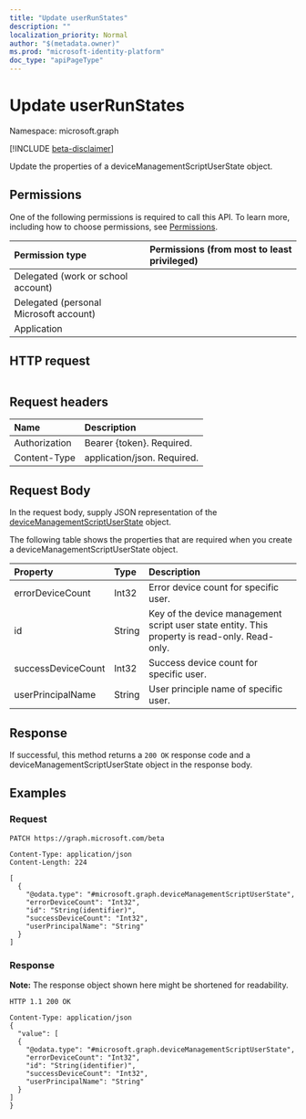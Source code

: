 ```yaml
---
title: "Update userRunStates"
description: ""
localization_priority: Normal
author: "$(metadata.owner)"
ms.prod: "microsoft-identity-platform"
doc_type: "apiPageType"
---
```


# Update userRunStates

Namespace: microsoft.graph

[!INCLUDE [beta-disclaimer](../../includes/beta-disclaimer.md)]

Update the properties of a deviceManagementScriptUserState object.

## Permissions

One of the following permissions is required to call this API. To learn more, including how to choose permissions, see [Permissions](/graph/permissions-reference).

| Permission type                        | Permissions (from most to least privileged) |
| :------------------------------------- | :------------------------------------------ |
| Delegated (work or school account)     |                                             |
| Delegated (personal Microsoft account) |                                             |
| Application                            |                                             |

## HTTP request

<!-- {
  "blockType": "ignored"
}
-->

```http

```

## Request headers

| Name          | Description                 |
| :------------ | :-------------------------- |
| Authorization | Bearer {token}. Required.   |
| Content-Type  | application/json. Required. |

## Request Body

In the request body, supply JSON representation of the [deviceManagementScriptUserState](../resources/intune-devicemanagementscriptuserstate.md) object.

<!-- Actions and Functions -->

<!-- CRUD Methods -->

The following table shows the properties that are required when you create a deviceManagementScriptUserState object.

| Property           | Type   | Description                                                                                   |
| :----------------- | :----- | :-------------------------------------------------------------------------------------------- |
| errorDeviceCount   | Int32  | Error device count for specific user.                                                         |
| id                 | String | Key of the device management script user state entity. This property is read-only. Read-only. |
| successDeviceCount | Int32  | Success device count for specific user.                                                       |
| userPrincipalName  | String | User principle name of specific user.                                                         |

## Response

If successful, this method returns a `200 OK` response code and a deviceManagementScriptUserState object in the response body.

## Examples

### Request

<!-- {
  "blockType": "request",
  "name": "update_userrunstates"
}
-->

```http
PATCH https://graph.microsoft.com/beta

Content-Type: application/json
Content-Length: 224

[
  {
    "@odata.type": "#microsoft.graph.deviceManagementScriptUserState",
    "errorDeviceCount": "Int32",
    "id": "String(identifier)",
    "successDeviceCount": "Int32",
    "userPrincipalName": "String"
  }
]

```

### Response

**Note:** The response object shown here might be shortened for readability.

<!-- {
  "blockType": "response",
  "truncated": true,
  "@odata.type": "$(this.ReturnTypeFullName)"
}
-->

```http
HTTP 1.1 200 OK

Content-Type: application/json
{
  "value": [
  {
    "@odata.type": "#microsoft.graph.deviceManagementScriptUserState",
    "errorDeviceCount": "Int32",
    "id": "String(identifier)",
    "successDeviceCount": "Int32",
    "userPrincipalName": "String"
  }
]
}

```
